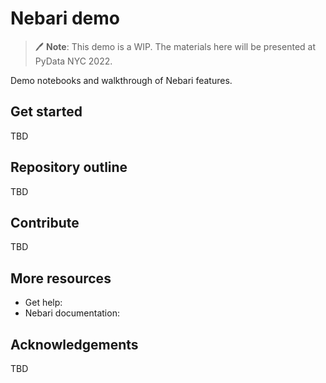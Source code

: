 # Nebari demo

> 🖊 **Note**: This demo is a WIP. The materials here will be presented at PyData NYC 2022.

Demo notebooks and walkthrough of Nebari features.

## Get started
TBD

## Repository outline
TBD

## Contribute
TBD

## More resources
* Get help:
* Nebari documentation:

## Acknowledgements
TBD
